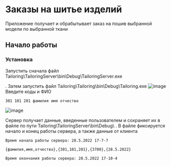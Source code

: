 # Заказы на шитье изделий
Приложение получает и обрабытывает заказ на пошив выбранной модели по выбранной ткани
## Начало работы
### Установка

Запустить сначала файл Tailoring\TailoringServer\bin\Debug\TailoringServer.exe

. Затем запустить файл Tailoring\Tailoring\bin\Debug\Tailoring.exe
![image](https://user-images.githubusercontent.com/98958813/170826582-d7c2ef45-5493-4ede-8040-0cb7823f9ba9.png)
Введите коды и ФИО 
```
301 101 201 фамилия имя отчество
```
![image](https://user-images.githubusercontent.com/98958813/170826902-15761911-0b53-4cbc-b415-3e2a24110c3c.png)

Сервер получает данные, введенные пользователем и сохраняет их в файле по пути Tailoring\TailoringServer\bin\Debug\ .
В файле фиксируется начало и конец работы сервера, а также данные от клиента

```
Время начала работы сервера: 28.5.2022 17-7-7

{фамилия,имя,отчество},{301,101,201},{3700},{28.5.2022}

Время окончания работы сервера: 28.5.2022 17-10-4

```

